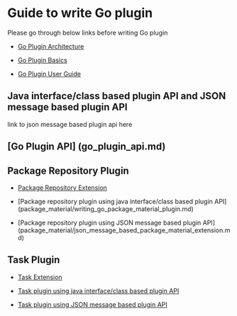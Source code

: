 
# Guide to write Go plugin

Please go through below links before writing Go plugin

* [Go Plugin Architecture](../4/4.4.1.md)

* [Go Plugin Basics](go_plugins_basics.md)

* [Go Plugin User Guide](http://www.go.cd/documentation/user/current/extension_points/plugin_user_guide.html)


## Java interface/class based plugin API and JSON message based plugin API 


link to json message based plugin api here

## [Go Plugin API] (go_plugin_api.md)

## Package Repository Plugin

- [Package Repository Extension](http://www.go.cd/documentation/user/current/extension_points/package_repository_extension.md)

- [Package repository plugin using java interface/class based plugin API] (package_material/writing_go_package_material_plugin.md)

- [Package repository plugin using JSON message based plugin API] (package_material/json_message_based_package_material_extension.md)

## Task Plugin

- [Task Extension](http://www.go.cd/documentation/user/current/extension_points/task_extension.md)

- [Task plugin using java interface/class based plugin API](task/writing_go_task_plugins.md)

- [Task plugin using JSON message based plugin API](task/json_message_based_task_extension.md)
